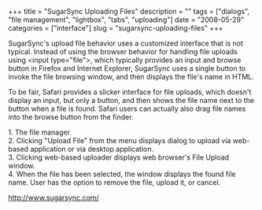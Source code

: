 +++
title = "SugarSync Uploading Files"
description = ""
tags = ["dialogs", "file management", "lightbox", "tabs", "uploading"]
date = "2008-05-29"
categories = ["interface"]
slug = "sugarsync-uploading-files"
+++


<p>SugarSync's upload file behavior uses a customized interface that is not typical. Instead of using the browser behavior for handling file uploads using &lt;input type="file"&gt;, which typically provides an input and browse button in Firefox and Internet Explorer, SugarSync uses a single button to invoke the file browsing window, and then displays the file's name in HTML. </p>
<p>To be fair, Safari provides a slicker interface for file uploads, which doesn't display an input, but only a button, and then shows the file name next to the button when a file is found. Safari users can actually also drag file names into the browse button from the finder.</p>
<div id="screens-full" class="clear"><div class="caption">1. The file manager.</div><div class="fullimg clear"><a href="/media/interface/sugarsync-upload-file-1.png" class="group" rel="group" title="1. The file manager."><img src="/media/interface/sugarsync-upload-file-1.png" alt="" class="img-responsive"></a></div></div><div id="screens-full" class="clear"><div class="caption">2. Clicking &quot;Upload File&quot; from the menu displays dialog to upload via web-based application or via desktop application. </div><div class="fullimg clear"><a href="/media/interface/sugarsync-upload-file-2.png" class="group" rel="group" title="2. Clicking &quot;Upload File&quot; from the menu displays dialog to upload via web-based applicatio..."><img src="/media/interface/sugarsync-upload-file-2.png" alt="" class="img-responsive"></a></div></div><div id="screens-full" class="clear"><div class="caption">3. Clicking web-based uploader displays web browser's File Upload window.</div><div class="fullimg clear"><a href="/media/interface/sugarsync-upload-file-3.png" class="group" rel="group" title="3. Clicking web-based uploader displays web browser's File Upload window."><img src="/media/interface/sugarsync-upload-file-3.png" alt="" class="img-responsive"></a></div></div><div id="screens-full" class="clear"><div class="caption">4. When the file has been selected, the window displays the found file name. User has the option to remove the file, upload it, or cancel.</div><div class="fullimg clear"><a href="/media/interface/sugarsync-upload-file-4.png" class="group" rel="group" title="4. When the file has been selected, the window displays the found file name. User has the option to ..."><img src="/media/interface/sugarsync-upload-file-4.png" alt="" class="img-responsive"></a></div></div>        
<p><a href="http://www.sugarsync.com/">http://www.sugarsync.com/</a></p>

